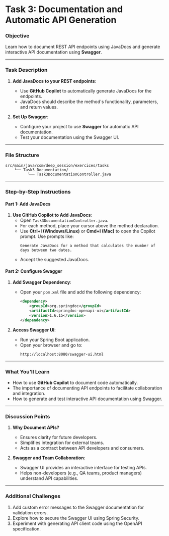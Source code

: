 # Task 3: Documentation and Automatic API Generation

### Objective
Learn how to document REST API endpoints using JavaDocs and generate interactive API documentation using **Swagger**.

---

### Task Description
1. **Add JavaDocs to your REST endpoints**:
   - Use **GitHub Copilot** to automatically generate JavaDocs for the endpoints.
   - JavaDocs should describe the method's functionality, parameters, and return values.

2. **Set Up Swagger**:
   - Configure your project to use **Swagger** for automatic API documentation.
   - Test your documentation using the Swagger UI.

---

### File Structure
```plaintext
src/main/java/com/deep_session/exercices/tasks
    └── Task3_Documentation/
          └── Task3DocumentationController.java
```

---

### Step-by-Step Instructions

#### **Part 1: Add JavaDocs**

1. **Use GitHub Copilot to Add JavaDocs**:
   - Open `Task3DocumentationController.java`.
   - For each method, place your cursor above the method declaration.
   - Use **Ctrl+I (Windows/Linux)** or **Cmd+I (Mac)** to open the Copilot prompt. Use prompts like:
     ```
     Generate JavaDocs for a method that calculates the number of days between two dates.
     ```
   - Accept the suggested JavaDocs.

#### **Part 2: Configure Swagger**

1. **Add Swagger Dependency**:
   - Open your `pom.xml` file and add the following dependency:
     ```xml
     <dependency>
         <groupId>org.springdoc</groupId>
         <artifactId>springdoc-openapi-ui</artifactId>
         <version>1.6.15</version>
     </dependency>
     ```

2. **Access Swagger UI**:
   - Run your Spring Boot application.
   - Open your browser and go to:  
     ```
     http://localhost:8080/swagger-ui.html
     ```

---

### **What You’ll Learn**
- How to use **GitHub Copilot** to document code automatically.
- The importance of documenting API endpoints to facilitate collaboration and integration.
- How to generate and test interactive API documentation using Swagger.

---

### **Discussion Points**

1. **Why Document APIs?**
   - Ensures clarity for future developers.
   - Simplifies integration for external teams.
   - Acts as a contract between API developers and consumers.

2. **Swagger and Team Collaboration**:
   - Swagger UI provides an interactive interface for testing APIs.
   - Helps non-developers (e.g., QA teams, product managers) understand API capabilities.

---

### Additional Challenges
1. Add custom error messages to the Swagger documentation for validation errors.
2. Explore how to secure the Swagger UI using Spring Security.
3. Experiment with generating API client code using the OpenAPI specification.